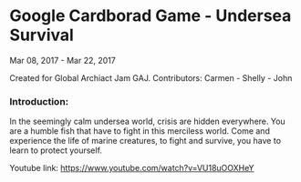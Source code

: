 # Google Cardborad Game - Undersea Survival

Mar 08, 2017 - Mar 22, 2017

Created for Global Archiact Jam GAJ.
Contributors: Carmen - Shelly - John
<br>

### Introduction:
In the seemingly calm undersea world, crisis are hidden everywhere. You are a humble fish that have to fight in this merciless world. Come and experience the life of marine creatures, to fight and survive, you have to learn to protect yourself.

Youtube link: https://www.youtube.com/watch?v=VU18uOOXHeY
